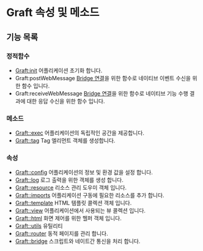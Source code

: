 # Graft 속성 및 메소드

## 기능 목록

### 정적함수
* [Graft:init](#graft-api-init) 어플리케이션 초기화 합니다.
* Graft:postWebMessage [Bridge 연결](#graft-bridge)을 위한 함수로 네이티브 이벤트 수신을 위한 함수 입니다.
* Graft:receiveWebMessage [Bridge 연결](#graft-bridge)을 위한 함수로 네이티브 기능 수행 결과에 대한 응답 수신을 위한 함수 입니다.

### 메소드
* [Graft::exec](#graft-api-exec) 어플리케이션의 독립적인 공간을 제공합니다.
* [Graft::tag](#graft-api-tag) Tag 엘리먼트 객체를 생성합니다.

### 속성
* [Graft::config](#graft-api-config) 어플리케이션의 정보 및 환경 값을 설정 합니다.
* [Graft::log](#graft-api-log) 로그 출력을 위한 객체를 생성 합니다.
* [Graft::resource](#graft-api-resource) 리소스 관리 도우미 객체 입니다.
* [Graft::imports](#graft-api-imports) 어플리케이션 구동에 필요한 리소스를 추가 합니다.
* [Graft::template](#graft-api-template) HTML 템플릿 콜렉션 객체 입니다.
* [Graft::view](#graft-api-view) 어플리케이션에서 사용되는 뷰 콜렉션 입니다.
* [Graft::html](#graft-api-html) 화면 제어를 위한 헬퍼 객체 입니다.
* [Graft::utils](#graft-api-utils) 유틸리티
* [Graft::router](#graft-api-router) 동적 페이지를 관리 합니다.
* [Graft::bridge](#graft-api-bridge) 스크립트와 네이트간 통신을 처리 합니다.
